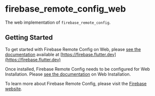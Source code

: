 # firebase_remote_config_web

The web implementation of `firebase_remote_config`.

## Getting Started

To get started with Firebase Remote Config on Web,
please [see the documentation](https://firebase.flutter.dev/docs/remote-config/overview)
available at [https://firebase.flutter.dev](https://firebase.flutter.dev)

Once installed, Firebase Remote Config needs to be configured for Web Installation.
Please [see the documentation](https://firebase.flutter.dev/docs/remote-config/overview#3-web-only-add-the-sdk) on Web
Installation.

To learn more about Firebase Remote Config, please visit
the [Firebase website](https://firebase.google.com/products/remote-config).
